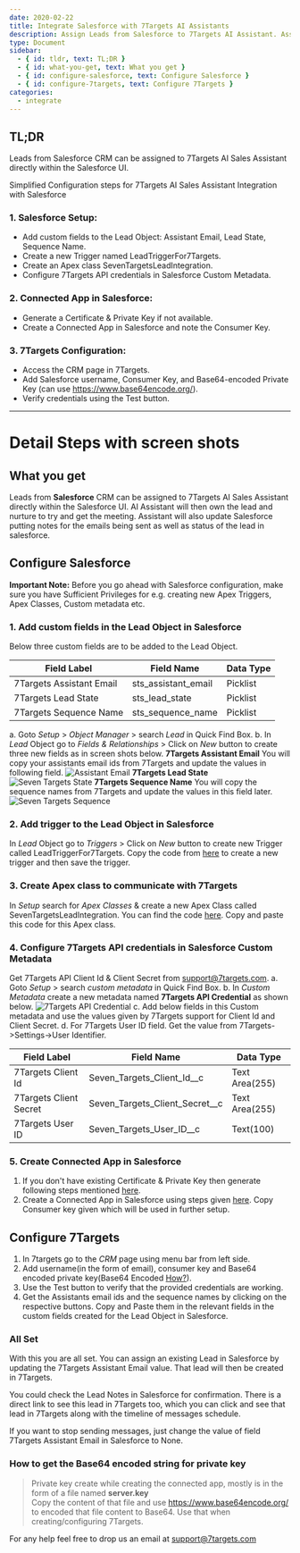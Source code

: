 ```yaml
---
date: 2020-02-22
title: Integrate Salesforce with 7Targets AI Assistants
description: Assign Leads from Salesforce to 7Targets AI Assistant. Assistant will followup and log the emails in Salesforce.
type: Document
sidebar:
  - { id: tldr, text: TL;DR }
  - { id: what-you-get, text: What you get }
  - { id: configure-salesforce, text: Configure Salesforce }
  - { id: configure-7targets, text: Configure 7Targets }
categories:
  - integrate
---
```


## TL;DR

Leads from Salesforce CRM can be assigned to 7Targets AI Sales Assistant directly within the Salesforce UI.

Simplified Configuration steps for 7Targets AI Sales Assistant Integration with Salesforce

### 1. Salesforce Setup:

- Add custom fields to the Lead Object: Assistant Email, Lead State, Sequence Name.
- Create a new Trigger named LeadTriggerFor7Targets.
- Create an Apex class SevenTargetsLeadIntegration.
- Configure 7Targets API credentials in Salesforce Custom Metadata.

### 2. Connected App in Salesforce:

- Generate a Certificate & Private Key if not available.
- Create a Connected App in Salesforce and note the Consumer Key.

### 3. 7Targets Configuration:

- Access the CRM page in 7Targets.
- Add Salesforce username, Consumer Key, and Base64-encoded Private Key (can use https://www.base64encode.org/).
- Verify credentials using the Test button.

---

# Detail Steps with screen shots

## What you get

Leads from **Salesforce** CRM can be assigned to 7Targets AI Sales Assistant directly within the Salesforce UI.
AI Assistant will then own the lead and nurture to try and get the meeting. Assistant will also update Salesforce putting notes for the emails being sent as well as status of the lead in salesforce.

## Configure Salesforce

**Important Note:** Before you go ahead with Salesforce configuration, make sure you have Sufficient Privileges for e.g. creating new Apex Triggers, Apex Classes, Custom metadata etc.

### 1. Add custom fields in the Lead Object in Salesforce

Below three custom fields are to be added to the Lead Object.

| Field Label              | Field Name          | Data Type |
| ------------------------ | ------------------- | --------- |
| 7Targets Assistant Email | sts_assistant_email | Picklist  |
| 7Targets Lead State      | sts_lead_state      | Picklist  |
| 7Targets Sequence Name   | sts_sequence_name   | Picklist  |

a. Goto _Setup_ > _Object Manager_ > search _Lead_ in Quick Find Box.
b. In _Lead_ Object go to _Fields & Relationships_ > Click on _New_ button to create three new fields as in screen shots below.
**7Targets Assistant Email**
You will copy your assistants email ids from 7Targets and update the values in following field.
![Assistant Email](../../images/salesforce_assistant_email.png)
**7Targets Lead State**
![Seven Targets State](../../images/salesforce_seven_targets_state.png)
**7Targets Sequence Name**
You will copy the sequence names from 7Targets and update the values in this field later.
![Seven Targets Sequence](../../images/salesforce_seven_targets_sequence.png)

### 2. Add trigger to the Lead Object in Salesforce

In _Lead_ Object go to _Triggers_ > Click on _New_ button to create new Trigger called LeadTriggerFor7Targets. Copy the code from [here](https://github.com/7targets/Salesforce-Integration/blob/main/LeadTriggerFor7Targets.tgr) to create a new trigger and then save the trigger.

### 3. Create Apex class to communicate with 7Targets

In _Setup_ search for _Apex Classes_ & create a new Apex Class called SevenTargetsLeadIntegration. You can find the code [here](https://github.com/7targets/Salesforce-Integration/blob/main/SevenTargetsLeadIntegration.cls). Copy and paste this code for this Apex class.

### 4. Configure 7Targets API credentials in Salesforce Custom Metadata

Get 7Targets API Client Id & Client Secret from support@7targets.com.
a. Goto _Setup_ > search _custom metadata_ in Quick Find Box.
b. In _Custom Metadata_ create a new metadata named **7Targets API Credential** as shown below.
![7Targets API Credential](../../images/salesforce_seven_targets_api.png)
c. Add below fields in this Custom metadata and use the values given by 7Targets support for Client Id and Client Secret.
d. For 7Targets User ID field. Get the value from 7Targets->Settings->User Identifier.

| Field Label            | Field Name                       | Data Type      |
| ---------------------- | -------------------------------- | -------------- |
| 7Targets Client Id     | Seven_Targets_Client_Id\_\_c     | Text Area(255) |
| 7Targets Client Secret | Seven_Targets_Client_Secret\_\_c | Text Area(255) |
| 7Targets User ID       | Seven_Targets_User_ID\_\_c       | Text(100)      |

### 5. Create Connected App in Salesforce

1. If you don't have existing Certificate & Private Key then generate following steps mentioned [here](https://developer.salesforce.com/docs/atlas.en-us.246.0.sfdx_dev.meta/sfdx_dev/sfdx_dev_auth_key_and_cert.htm?_ga=2.43114208.439795187.1656333652-1742453021.1655933163).
1. Create a Connected App in Salesforce using steps given [here](https://help.salesforce.com/s/articleView?id=sf.task_create_connected_app.htm&type=5). Copy Consumer key given which will be used in further setup.

## Configure 7Targets

1. In 7targets go to the _CRM_ page using menu bar from left side.
1. Add username(in the form of email), consumer key and Base64 encoded private key(Base64 Encoded [How?](#how-to-get-the-base64-encoded-string-for-private-key)).
1. Use the Test button to verify that the provided credentials are working.
1. Get the Assistants email ids and the sequence names by clicking on the respective buttons. Copy and Paste them in the relevant fields in the custom fields created for the Lead Object in Salesforce.

### All Set

With this you are all set. You can assign an existing Lead in Salesforce by updating the 7Targets Assistant Email value. That lead will then be created in 7Targets.

You could check the Lead Notes in Salesforce for confirmation. There is a direct link to see this lead in 7Targets too, which you can click and see that lead in 7Targets along with the timeline of messages schedule.

If you want to stop sending messages, just change the value of field 7Targets Assistant Email in Salesforce to None.

### How to get the Base64 encoded string for private key

> Private key create while creating the connected app, mostly is in the form of a file named **server.key**  
> Copy the content of that file and use https://www.base64encode.org/ to encoded that file content to Base64. Use that when creating/configuring 7Targets.

For any help feel free to drop us an email at support@7targets.com
